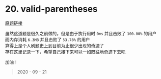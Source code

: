 # 20. valid-parentheses

[原题链接](https://leetcode-cn.com/problems/valid-parentheses/)

虽然这道题是很久之前做的，但是由于执行用时 `0ms` 并且击败了 `100.00%` 的用户  
而内存消耗 `6.3MB` 并且击败了 `53.78%` 的用户  
算得上是个人刷题史上到目前为止很少出现的奇迹了  
存在这里记录一下，希望自己接下来可以一如既往地奇迹下去吧  

加油！

> 2020 - 09 - 21
